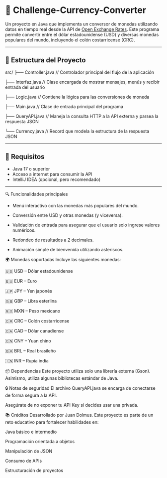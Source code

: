 # 💱 Challenge-Currency-Converter

Un proyecto en Java que implementa un conversor de monedas utilizando datos en tiempo real desde la API de [Open Exchange Rates](https://openexchangerates.org/). Este programa permite convertir entre el dólar estadounidense (USD) y diversas monedas populares del mundo, incluyendo el colón costarricense (CRC).

---

## 📁 Estructura del Proyecto
src/
├── Controller.java // Controlador principal del flujo de la aplicación

├── Interfaz.java // Clase encargada de mostrar mensajes, menús y recibir entrada del usuario

├── Logic.java // Contiene la lógica para las conversiones de moneda

├── Main.java // Clase de entrada principal del programa

├── QueryAPI.java // Maneja la consulta HTTP a la API externa y parsea la respuesta JSON

└── Currency.java // Record que modela la estructura de la respuesta JSON


---

## 🔧 Requisitos

- Java 17 o superior
- Acceso a internet para consumir la API
- IntelliJ IDEA (opcional, pero recomendado)

---
🔍 Funcionalidades principales
- Menú interactivo con las monedas más populares del mundo.

- Conversión entre USD y otras monedas (y viceversa).

- Validación de entrada para asegurar que el usuario solo ingrese valores numéricos.

- Redondeo de resultados a 2 decimales.

- Animación simple de bienvenida utilizando asteriscos.

🌍 Monedas soportadas
Incluye las siguientes monedas:

🇺🇸 USD – Dólar estadounidense

🇪🇺 EUR – Euro

🇯🇵 JPY – Yen japonés

🇬🇧 GBP – Libra esterlina

🇲🇽 MXN – Peso mexicano

🇨🇷 CRC – Colón costarricense

🇨🇦 CAD – Dólar canadiense

🇨🇳 CNY – Yuan chino

🇧🇷 BRL – Real brasileño

🇮🇳 INR – Rupia india

📦 Dependencias
Este proyecto utiliza solo una librería externa (Gson). Asimismo, utiliza algunas bibliotecas estándar de Java.

🔒 Notas de seguridad
El archivo QueryAPI.java se encarga de conectarse de forma segura a la API.

Asegúrate de no exponer tu API Key si decides usar una privada.

📚 Créditos
Desarrollado por Juan Dolmus. Este proyecto es parte de un reto educativo para fortalecer habilidades en:

Java básico e intermedio

Programación orientada a objetos

Manipulación de JSON

Consumo de APIs

Estructuración de proyectos
